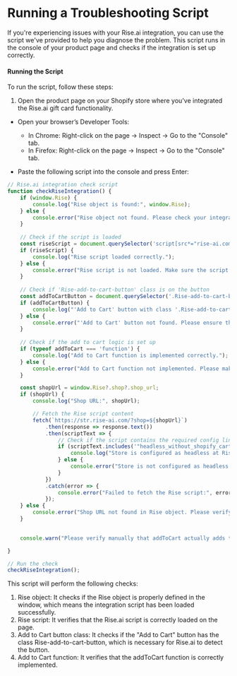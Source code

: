 # Running a Troubleshooting Script

If you're experiencing issues with your Rise.ai integration, you can use the script we've provided to help you diagnose the problem. This script runs in the console of your product page and checks if the integration is set up correctly.

#### Running the Script
To run the script, follow these steps:

1. Open the product page on your Shopify store where you've integrated the Rise.ai gift card functionality.

- Open your browser’s Developer Tools:
    - In Chrome: Right-click on the page → Inspect → Go to the "Console" tab.
    - In Firefox: Right-click on the page → Inspect → Go to the "Console" tab.

- Paste the following script into the console and press Enter:

```javascript
// Rise.ai integration check script
function checkRiseIntegration() {
    if (window.Rise) {
        console.log("Rise object is found:", window.Rise);
    } else {
        console.error("Rise object not found. Please check your integration.");
    }
    
    // Check if the script is loaded
    const riseScript = document.querySelector('script[src*="rise-ai.com"]');
    if (riseScript) {
        console.log("Rise script loaded correctly.");
    } else {
        console.error("Rise script is not loaded. Make sure the script tag is added properly.");
    }
    
    // Check if 'Rise-add-to-cart-button' class is on the button
    const addToCartButton = document.querySelector('.Rise-add-to-cart-button');
    if (addToCartButton) {
        console.log("'Add to Cart' button with class '.Rise-add-to-cart-button' found.");
    } else {
        console.error("'Add to Cart' button not found. Please ensure the correct class is added.");
    }
    
    // Check if the add to cart logic is set up
    if (typeof addToCart === 'function') {
        console.log("Add to Cart function is implemented correctly.");
    } else {
        console.error("Add to Cart function not implemented. Please make sure it's defined.");
    }

    const shopUrl = window.Rise?.shop?.shop_url;
    if (shopUrl) {
        console.log("Shop URL:", shopUrl);

        // Fetch the Rise script content
        fetch(`https://str.rise-ai.com/?shop=${shopUrl}`)
            .then(response => response.text())
            .then(scriptText => {
                // Check if the script contains the required config line
                if (scriptText.includes('"headless_without_shopify_cart_flow":true,')) {
                    console.log("Store is configured as headless at Rise's side.");
                } else {
                    console.error("Store is not configured as headless at Rise's side, please contact the Rise team");
                }
            })
            .catch(error => {
                console.error("Failed to fetch the Rise script:", error);
            });
    } else {
        console.error("Shop URL not found in Rise object. Please verify you have added the window.Rise object correctly");
    }

        
    console.warn("Please verify manually that addToCart actually adds the product to the cart, the script cannot check it")

}

// Run the check
checkRiseIntegration();
```
This script will perform the following checks:

1. Rise object: It checks if the Rise object is properly defined in the window, which means the integration script has been loaded successfully.
2. Rise script: It verifies that the Rise.ai script is correctly loaded on the page.
3. Add to Cart button class: It checks if the "Add to Cart" button has the class Rise-add-to-cart-button, which is necessary for Rise.ai to detect the button.
4. Add to Cart function: It verifies that the addToCart function is correctly implemented.
